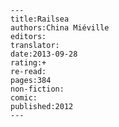 
    ---
    title:Railsea
    authors:China Miéville
    editors:
    translator:
    date:2013-09-28
    rating:+
    re-read:
    pages:384
    non-fiction:
    comic:
    published:2012
    ---

    